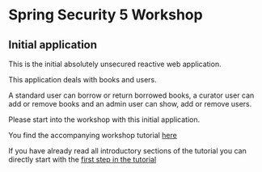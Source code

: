 # Spring Security 5 Workshop

## Initial application

This is the initial absolutely unsecured reactive web application.

This application deals with books and users.

A standard user can borrow or return borrowed books, a curator user can add or remove books
and an admin user can show, add or remove users.

Please start into the workshop with this initial application.

You find the accompanying workshop tutorial [here](https://andifalk.github.io/reactive-spring-security-5-workshop/workshop-tutorial.html)

If you have already read all introductory sections of the tutorial you can directly
start with the [first step in the tutorial](https://andifalk.github.io/reactive-spring-security-5-workshop/workshop-tutorial.html#_lab_1_auto_configuration)
